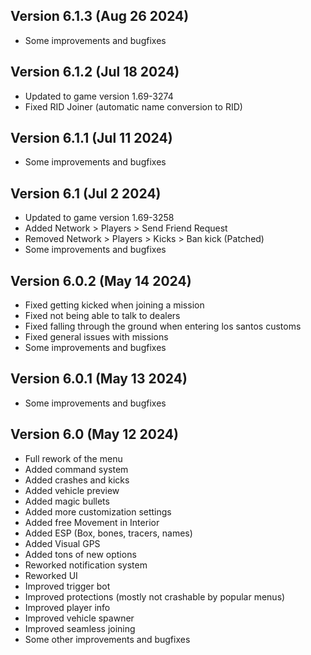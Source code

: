 ## Version 6.1.3 (Aug 26 2024)
- Some improvements and bugfixes

## Version 6.1.2 (Jul 18 2024)
- Updated to game version 1.69-3274
- Fixed RID Joiner (automatic name conversion to RID)

## Version 6.1.1 (Jul 11 2024)
- Some improvements and bugfixes

## Version 6.1 (Jul 2 2024)
- Updated to game version 1.69-3258
- Added Network > Players > Send Friend Request
- Removed Network > Players > Kicks > Ban kick (Patched)
- Some improvements and bugfixes

## Version 6.0.2 (May 14 2024)
- Fixed getting kicked when joining a mission
- Fixed not being able to talk to dealers
- Fixed falling through the ground when entering los santos customs
- Fixed general issues with missions
- Some improvements and bugfixes

## Version 6.0.1 (May 13 2024)
- Some improvements and bugfixes

## Version 6.0 (May 12 2024)
- Full rework of the menu
- Added command system
- Added crashes and kicks
- Added vehicle preview
- Added magic bullets
- Added more customization settings
- Added free Movement in Interior
- Added ESP (Box, bones, tracers, names)
- Added Visual GPS
- Added tons of new options
- Reworked notification system
- Reworked UI
- Improved trigger bot
- Improved protections (mostly not crashable by popular menus)
- Improved player info
- Improved vehicle spawner
- Improved seamless joining
- Some other improvements and bugfixes
